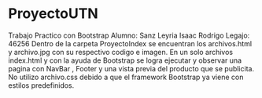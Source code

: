 # ProyectoUTN
Trabajo Practico con Bootstrap
Alumno: Sanz Leyria Isaac Rodrigo
Legajo: 46256
Dentro de la carpeta ProyectoIndex se encuentran los archivos.html y archivo.jpg con su respectivo codigo e imagen.
En un solo archivos index.html y con la ayuda de Bootstrap se logra ejecutar y observar una pagina con NavBar , Footer y una vista previa del producto que se publicita.
No utilizo archivo.css debido a que el framework Bootstrap ya viene con estilos predefinidos.
